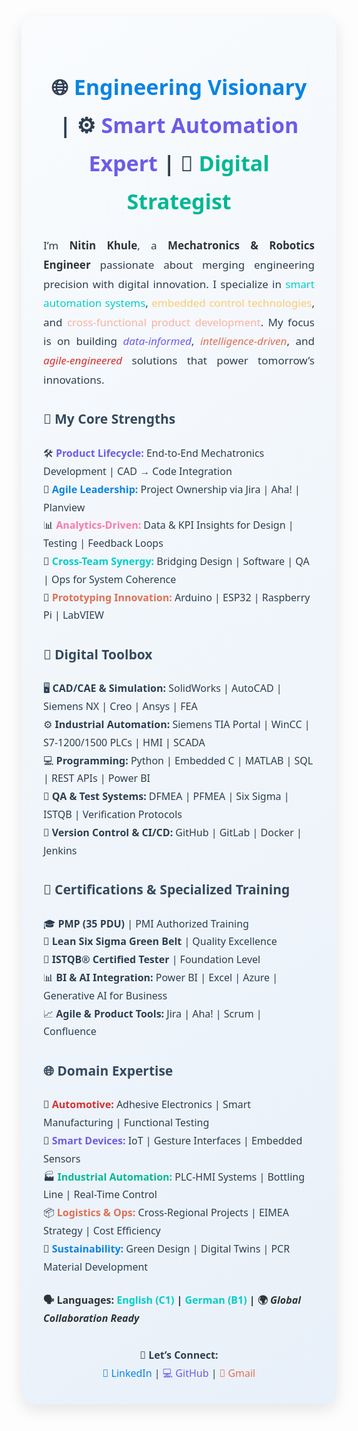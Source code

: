 <div style="font-family: 'Segoe UI', sans-serif; color: #2c3e50; background: linear-gradient(145deg, #f9fbfd, #e8f0f9); padding: 35px; border-radius: 20px; box-shadow: 0 8px 24px rgba(0,0,0,0.1); max-width: 960px; margin: auto; line-height: 1.8;">

  <!-- Header Section -->
  <h2 style="font-size: 34px; text-align: center; margin-bottom: 25px;">
    🌐 <span style="color:#0984e3;">Engineering Visionary</span> | ⚙️ <span style="color:#6c5ce7;">Smart Automation Expert</span> | 🧠 <span style="color:#00b894;">Digital Strategist</span>
  </h2>

  <!-- Introduction -->
  <p style="font-size: 17px; text-align: justify; margin-bottom: 25px;">
    I’m <strong style="color:#2d3436;">Nitin Khule</strong>, a <strong style="color:#2d3436;">Mechatronics & Robotics Engineer</strong> passionate about merging engineering precision with digital innovation.
    I specialize in <span style="color:#00cec9;">smart automation systems</span>, <span style="color:#fdcb6e;">embedded control technologies</span>, and <span style="color:#fab1a0;">cross-functional product development</span>.
    My focus is on building <em style="color:#6c5ce7;">data-informed</em>, <em style="color:#e17055;">intelligence-driven</em>, and <em style="color:#d63031;">agile-engineered</em> solutions that power tomorrow’s innovations.
  </p>

  <!-- Strengths -->
  <h3 style="color: #34495e; font-size: 21px;">🎯 My Core Strengths</h3>
  <ul style="list-style: none; padding-left: 0; font-size: 16px;">
    <li>🛠️ <strong style="color:#6c5ce7;">Product Lifecycle:</strong> End-to-End Mechatronics Development | CAD → Code Integration</li>
    <li>🧠 <strong style="color:#0984e3;">Agile Leadership:</strong> Project Ownership via Jira | Aha! | Planview</li>
    <li>📊 <strong style="color:#fd79a8;">Analytics-Driven:</strong> Data & KPI Insights for Design | Testing | Feedback Loops</li>
    <li>🤝 <strong style="color:#00cec9;">Cross-Team Synergy:</strong> Bridging Design | Software | QA | Ops for System Coherence</li>
    <li>🚀 <strong style="color:#e17055;">Prototyping Innovation:</strong> Arduino | ESP32 | Raspberry Pi | LabVIEW</li>
  </ul>

  <!-- Tech Toolbox -->
  <h3 style="color: #34495e; font-size: 21px;">🧰 Digital Toolbox</h3>
  <ul style="list-style: none; padding-left: 0; font-size: 16px;">
    <li>🖥️ <strong>CAD/CAE & Simulation:</strong> SolidWorks | AutoCAD | Siemens NX | Creo | Ansys | FEA</li>
    <li>⚙️ <strong>Industrial Automation:</strong> Siemens TIA Portal | WinCC | S7-1200/1500 PLCs | HMI | SCADA</li>
    <li>💻 <strong>Programming:</strong> Python | Embedded C | MATLAB | SQL | REST APIs | Power BI</li>
    <li>🧪 <strong>QA & Test Systems:</strong> DFMEA | PFMEA | Six Sigma | ISTQB | Verification Protocols</li>
    <li>🧱 <strong>Version Control & CI/CD:</strong> GitHub | GitLab | Docker | Jenkins</li>
  </ul>

  <!-- Certifications -->
  <h3 style="color: #34495e; font-size: 21px;">📜 Certifications & Specialized Training</h3>
  <ul style="list-style: none; padding-left: 0; font-size: 16px;">
    <li>🎓 <strong>PMP (35 PDU)</strong> | PMI Authorized Training</li>
    <li>🧪 <strong>Lean Six Sigma Green Belt</strong> | Quality Excellence</li>
    <li>🧠 <strong>ISTQB® Certified Tester</strong> | Foundation Level</li>
    <li>📊 <strong>BI & AI Integration:</strong> Power BI | Excel | Azure | Generative AI for Business</li>
    <li>📈 <strong>Agile & Product Tools:</strong> Jira | Aha! | Scrum | Confluence</li>
  </ul>

  <!-- Industry Domains -->
  <h3 style="color: #34495e; font-size: 21px;">🌐 Domain Expertise</h3>
  <ul style="list-style: none; padding-left: 0; font-size: 16px;">
    <li>🚗 <strong style="color:#d63031;">Automotive:</strong> Adhesive Electronics | Smart Manufacturing | Functional Testing</li>
    <li>🤖 <strong style="color:#6c5ce7;">Smart Devices:</strong> IoT | Gesture Interfaces | Embedded Sensors</li>
    <li>🏭 <strong style="color:#00b894;">Industrial Automation:</strong> PLC-HMI Systems | Bottling Line | Real-Time Control</li>
    <li>📦 <strong style="color:#e17055;">Logistics & Ops:</strong> Cross-Regional Projects | EIMEA Strategy | Cost Efficiency</li>
    <li>🌱 <strong style="color:#0984e3;">Sustainability:</strong> Green Design | Digital Twins | PCR Material Development</li>
  </ul>

  <!-- Language Skills -->
  <p style="font-size: 16px; margin-top: 25px; font-weight: bold; color: #2d3436;">
    🗣️ <strong>Languages:</strong> <span style="color:#00cec9;">English (C1)</span> | <span style="color:#00cec9;">German (B1)</span> | 🌍 <em>Global Collaboration Ready</em>
  </p>

  <!-- Contact Links -->
  <div style="margin-top: 30px; text-align: center; font-size: 16px;">
    🔗 <strong>Let’s Connect:</strong><br>
    <a href="https://www.linkedin.com/in/nitinkhule" target="_blank" style="color:#0984e3; text-decoration:none;">🔗 LinkedIn</a> |
    <a href="https://github.com/NitinKhule" target="_blank" style="color:#6c5ce7; text-decoration:none;">💻 GitHub</a> |
    <a href="mailto:nitin.khule.de@gmail.com" style="color:#e17055; text-decoration:none;">📧 Gmail</a>
  </div>

</div>
